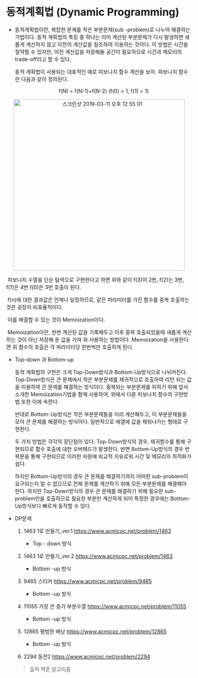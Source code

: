 # 동적계획법 (Dynamic Programming)

* 동적계획법이란, 복잡한 문제를 작은 부분문제(sub -problem)로 나누어 해결하는 기법이다. 동적 계획법의 특징 중 하나는 이미 계산된 부분문제가 다시 발생하면 새롭게 계산하지 않고 이전의 계산값을 참조하여 이용하는 것이다. 이 방법은 시간을 절약할 수 있지만, 이전 계산값을 저장해둘 공간이 필요하므로 시간과 메모리의 trade-off라고 할 수 있다.

  동적 계획법이 사용되는 대표적인 예로 피보나치 함수 계산을 보자. 피보나치 함수란 다음과 같이 정의된다.

  <center> f(N) = f(N-1)+f(N-2) (f(0) = 1, f(1) = 1) </center>

<center><img width="464" alt="스크린샷 2019-03-11 오후 12 55 01" src="https://user-images.githubusercontent.com/48287388/54100154-695e7e80-4400-11e9-896f-15d9848ee6b8.png"></center>



​	피보나치 수열을 단순 탐색으로 구현한다고 하면 위와 같이 f(3)이 2번, f(2)는 3번, f(1)은 4번 f(0)은 3번 호출이 된다.

​	f(n)에 대한 결과값은 언제나 일정하므로, 같은 파라미터를 가진 함수를 중복 호출하는것은 굉장히 비효율적이다. 

​	이를 해결할 수 있는 것이 Memoization이다.

​	Memoization이란, 한번 계산된 값을 기록해두고 이후 중복 호출되었을때 새롭게 계산하는 것이 아닌 저장해 둔 값을 가져	와 사용하는 방법이다. Memoization을 사용한다면 위 함수의 호출은 각 파라미터당 한번씩만 호출하게 된다.



* Top-down 과 Bottom-up

  동적 계획법의 구현은 크게 Top-Down방식과 Bottom-Up방식으로 나뉘어진다. Top-Down방식은 큰 문제에서 작은 부분문제를 재귀적으로 호출하여 리턴 되는 값을 이용하여 큰 문제를 해결하는 방식이다. 중복되는 부분문제를 피하기 위해 앞서 소개한 Memoization기법을 함께 사용하며, 위에서 다룬 피보나치 함수의 구현방법 또한 이에 속한다.

  반대로 Bottom-Up방식은 작은 부분문제들을 미리 계산해두고, 이 부분문제들을 모아 큰 문제를 해결하는 방식이다. 일반적으로 배열에 값을 채워나가는 형태로 구현한다.

  두 가지 방법은 각각의 장단점이 있다. Top-Down방식의 경우, 재귀함수를 통해 구현되므로 함수 호출에 대한 오버헤드가 발생한다. 반면 Bottom-Up방식의 경우 반복문을 통해 구현되므로 이러한 자원에 비교적 자유로워 시간 및 메모리의 최적화가 쉽다.

  하지만 Bottom-Up방식의 경우 큰 문제를 해결하기까지 어떠한 sub-problem이 요구되는지 알 수 없으므로 전체 문제를 계산하기 위해 모든 부분문제를 해결해야 한다. 하지만 Top-Down방식의 경우 큰 문제를 해결하기 위해 필요한 sub-problem만을 호출하므로 필요한 부분만 계산하게 되어 특정한 경우에는 Bottom-Up방식보다 빠르게 동작할 수 있다.



* DP문제 

  1. 1463 1로 만들기_ver.1  <https://www.acmicpc.net/problem/1463>
     - Top - down 방식

  2. 1463 1로 만들기_ver.2  <https://www.acmicpc.net/problem/1463>
     - Bottom -up 방식

  3. 9465 스티커 <https://www.acmicpc.net/problem/9465>
     - Bottom -up 방식

  4. 11055 가장 큰 증가 부분수열 <https://www.acmicpc.net/problem/11055>
     - Bottom -up 방식

  5. 12865 평범한 배낭 <https://www.acmicpc.net/problem/12865>
     - Bottom -up 방식

  6. 2294 동전2 <https://www.acmicpc.net/problem/2294>

     

  > 출처 백준 알고리즘



